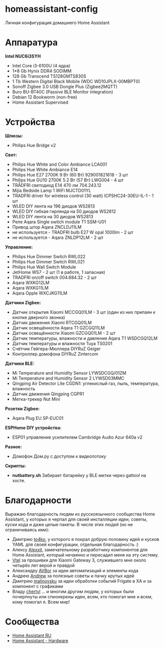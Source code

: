 # homeassistant-config
Личная конфигурация домашнего Home Assistant

# Аппаратура
**Intel NUC6i3SYH** 
  - Intel Core i3-6100U (4 ядра)
  - 1*8 Gb Hynix DDR4 SODIMM
  - 128 Gb Transcend TS128GMTS830S
  - 1 Tb Western Digital Black Mobile (WDC WD10JPLX-00MBPT0)
  - Sonoff Zigbee 3.0 USB Dongle Plus (Zigbee2MQTT)
  - Buro BU-BT40C (Passive BLE Monitor integration)
  - Debian 12 Bookworm (non-free)
  - Home Assistant Supervised

# Устройства

**Шлюзы:**
  - Philips Hue Bridge v2

**Свет:**
  - Philips Hue White and Color Ambiance LCA001
  - Philips Hue White Ambiance E14
  - Philips Hue E27 2700K 9 Вт (60 Вт) 929001821618 - 3 шт
  - Philips Hue GU10 2700K 5.2 Вт (57 Вт) LWG004 - 4 шт
  - TRÅDFRI светодиод E14 470 лм 704.243.12
  - Mijia Bedside Lamp 1 WiFi MJCTD01YL
  - TRADFRI driver for wireless control (30 watt) ICPSHC24-30EU-IL-1 - 1 шт
  - WLED DIY лента на 196 диодов WS2813
  - WLED DIY гибкая гирлянда на 50 диодов WS2812
  - WLED DIY лента на 30 диодов WS2813
  - Реле Aqara Single switch module T1 SSM-U01
  - Привод штор Aqara ZNCLDJ11LM
  - не используется - TRADFRI bulb E27 W opal 1000lm - 2 шт
  - не используется - Aqara ZNLDP12LM - 2 шт


**Управление:**
  - Philips Hue Dimmer Switch RWL022
  - Philips Hue Dimmer Switch RWL021
  - Philips Hue Wall Switch Module
  - JetHome WS7 - 2 шт (1 в работе, 1 запасная)
  - TRADFRI on/off switch 004.684.32 - 2 шт
  - Aqara WXKG12LM
  - Aqara WXKG11LM
  - Aqara Opple WXCJKG11LM

**Датчики Zigbee:**
  - Датчик открытия Xiaomi MCCGQ01LM - 3 шт (один из них припаян к кнопке дверного звонка)
  - Датчик движения Xiaomi RTCGQ01LM
  - Датчик освещённости Aqara T1 GZCGQ11LM
  - Датчик освещённости Xiaomi GZCGQ01LM - 2 шт
  - Датчик температуры, влажности и давления Aqara T1 WSDCGQ12LM
  - Датчик температуры и влажности Tuya TS0201
  - Счётчик Гейгера-Мюллера DIYRuZ Geiger
  - Контроллер домофона DIYRuZ Zintercom

**Датчики BLE:**
  - Mi Temperature and Humidity Sensor LYWSDCGQ/01ZM
  - Mi Temperature and Humidity Sensor 2 LYWSD03MMC
  - Qingping Air Detector Lite CGDN1: углекислый газ, пыль, температура, влажность
  - Датчик движения Qingping CGPR1
  - Метка-трекер Nut Mini
 
 **Розетки Zigbee:**
  - Aqara Plug EU SP-EUC01
 
 **ESPHome DIY устройства:**
  - ESP01 управление усилителем Cambridge Audio Azur 640a v2
 
 **Разное:**
  - Домофон Дом.ру с доступом к видеопотоку

 **Скрипты:**
  - **nutbattery.sh**  Забирает батарейку у BLE метки через gattool на хосте.

# Благодарности
Выражаю благодарность людям из русскоязычного сообщества Home Assistant, у которых я черпал для своей инсталляции идеи, советы, куски кода и даже целые пакеты.
В числе этих людей (но не ограничиваясь ими):

  - Дмитрию [to4ko](https://github.com/to4ko), у которого я покрал добрую половину идей и кусков YAML для своей конфигурации, отдельная благодарность :)
  - Алексу [Alexxit](https://github.com/alexxit), замечательному разработчику компонентов для Home Assistant, который нечаянно и пересадил меня на эту систему.
  - [Vtel](https://github.com/zvldz) за прошивки для Xiaomi Gateway 3, служившего мне около четырёх лет верой и правдой
  - Александру [AVBor](https://github.com/avbor) за идеи автоматизаций и элементы кода
  - Андрею [Andrew](https://github.com/andrewjswan) за полезные советы и пачку крутых идей
  - Дмитрию [malinovsku](https://github.com/malinovsku) за идеи обработки событий Frigate в ХА и за компонент с графиками
  - Владу [chertvl](https://github.com/chertvl)
  ... и многим другим людям, у которых были почерпнуты или спионерены идеи, всем, кто помогал мне и всем, кому помогал я. Всем мир!

# Сообщества
  - [Home Assistant RU](https://t.me/homassistant)
  - [Home Assistant - Hardware](https://t.me/homeassistant_hardware)
